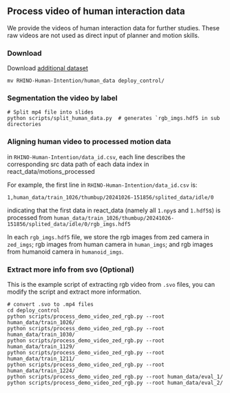## Process video of human interaction data
We provide the videos of human interaction data for further studies. These raw videos are not used as direct input of planner and motion skills.

### Download
Download [additional dataset](https://huggingface.co/datasets/TimerChen/RHINO-Human-Intention)
```shell
mv RHINO-Human-Intention/human_data deploy_control/
```
### Segmentation the video by label
```shell
# Split mp4 file into slides 
python scripts/split_human_data.py  # generates `rgb_imgs.hdf5 in sub directories
```

### Aligning human video to processed motion data

in `RHINO-Human-Intention/data_id.csv`, each line describes the corresponding src data path of each data index in react_data/motions_processed

For example, the first line in `RHINO-Human-Intention/data_id.csv` is:

```
1,human_data/train_1026/thumbup/20241026-151856/splited_data/idle/0
```

indicating that the first data in react_data (namely all `1.npy`s and `1.hdf5`s) is processed from `human_data/train_1026/thumbup/20241026-151856/splited_data/idle/0/rgb_imgs.hdf5`

In each `rgb_imgs.hdf5` file, we store the rgb images from zed camera in `zed_imgs`; rgb images from human camera in `human_imgs`; and rgb images from humanoid camera in `humanoid_imgs`.

### Extract more info from svo (Optional)
This is the example script of extracting rgb video from `.svo` files, you can modify the script and extract more information.
```shell
# convert .svo to .mp4 files
cd deploy_control
python scripts/process_demo_video_zed_rgb.py --root human_data/train_1026/
python scripts/process_demo_video_zed_rgb.py --root human_data/train_1030/
python scripts/process_demo_video_zed_rgb.py --root human_data/train_1129/
python scripts/process_demo_video_zed_rgb.py --root human_data/train_1211/
python scripts/process_demo_video_zed_rgb.py --root human_data/train_1224/
python scripts/process_demo_video_zed_rgb.py --root human_data/eval_1/
python scripts/process_demo_video_zed_rgb.py --root human_data/eval_2/
```